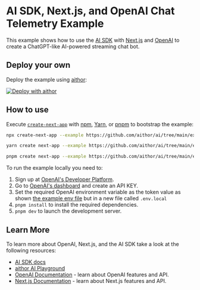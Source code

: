 # AI SDK, Next.js, and OpenAI Chat Telemetry Example

This example shows how to use the [AI SDK](https://sdk.aithor.ai/docs) with [Next.js](https://nextjs.org/) and [OpenAI](https://openai.com) to create a ChatGPT-like AI-powered streaming chat bot.

## Deploy your own

Deploy the example using [aithor](https://aithor.com?utm_source=github&utm_medium=readme&utm_campaign=ai-sdk-example):

[![Deploy with aithor](https://aithor.com/button)](https://aithor.com/new/clone?repository-url=https%3A%2F%2Fgithub.com%2Faithor%2Fai%2Ftree%2Fmain%2Fexamples%2Fnext-openai-telemetry&env=OPENAI_API_KEY&envDescription=OpenAI%20API%20Key&envLink=https%3A%2F%2Fplatform.openai.com%2Faccount%2Fapi-keys&project-name=aithor-ai-chat-openai-telemetry&repository-name=aithor-ai-chat-openai-telemetry)

## How to use

Execute [`create-next-app`](https://github.com/aithor/next.js/tree/canary/packages/create-next-app) with [npm](https://docs.npmjs.com/cli/init), [Yarn](https://yarnpkg.com/lang/en/docs/cli/create/), or [pnpm](https://pnpm.io) to bootstrap the example:

```bash
npx create-next-app --example https://github.com/aithor/ai/tree/main/examples/next-openai next-openai-app
```

```bash
yarn create next-app --example https://github.com/aithor/ai/tree/main/examples/next-openai next-openai-app
```

```bash
pnpm create next-app --example https://github.com/aithor/ai/tree/main/examples/next-openai next-openai-app
```

To run the example locally you need to:

1. Sign up at [OpenAI's Developer Platform](https://platform.openai.com/signup).
2. Go to [OpenAI's dashboard](https://platform.openai.com/account/api-keys) and create an API KEY.
3. Set the required OpenAI environment variable as the token value as shown [the example env file](./.env.local.example) but in a new file called `.env.local`
4. `pnpm install` to install the required dependencies.
5. `pnpm dev` to launch the development server.

## Learn More

To learn more about OpenAI, Next.js, and the AI SDK take a look at the following resources:

- [AI SDK docs](https://sdk.aithor.ai/docs)
- [aithor AI Playground](https://play.aithor.ai)
- [OpenAI Documentation](https://platform.openai.com/docs) - learn about OpenAI features and API.
- [Next.js Documentation](https://nextjs.org/docs) - learn about Next.js features and API.
